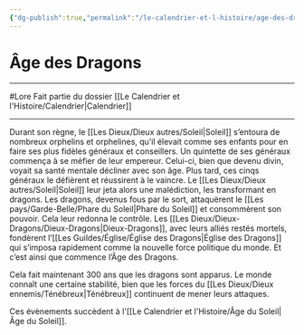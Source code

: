 ```yaml
---
{"dg-publish":true,"permalink":"/le-calendrier-et-l-histoire/age-des-dragons/"}
---
```


# Âge des Dragons
---
#Lore 
Fait partie du dossier [[Le Calendrier et l'Histoire/Calendrier\|Calendrier]]

-------
Durant son règne, le [[Les Dieux/Dieux autres/Soleil\|Soleil]] s’entoura de nombreux orphelins et orphelines, qu’il élevait comme ses enfants pour en faire ses plus fidèles généraux et conseillers.
Un quintette de ses généraux commença à se méfier de leur empereur. Celui-ci, bien que devenu divin, voyait sa santé mentale décliner avec son âge. Plus tard, ces cinqs généraux le défièrent et réussirent à le vaincre. Le [[Les Dieux/Dieux autres/Soleil\|Soleil]] leur jeta alors une malédiction, les transformant en dragons. Les dragons, devenus fous par le sort, attaquèrent le [[Les pays/Garde-Belle/Phare du Soleil\|Phare du Soleil]] et consommèrent son pouvoir. Cela leur redonna le contrôle.
Les [[Les Dieux/Dieux-Dragons/Dieux-Dragons\|Dieux-Dragons]], avec leurs alliés restés mortels, fondèrent l’[[Les Guildes/Église/Église des Dragons\|Église des Dragons]] qui s’imposa rapidement comme la nouvelle force politique du monde.
Et c’est ainsi que commence l’Âge des Dragons.

Cela fait maintenant 300 ans que les dragons sont apparus.
Le monde connaît une certaine stabilité, bien que les forces du [[Les Dieux/Dieux ennemis/Ténébreux\|Ténébreux]] continuent de mener leurs attaques.

Ces évènements succèdent à l'[[Le Calendrier et l'Histoire/Âge du Soleil\|Âge du Soleil]].